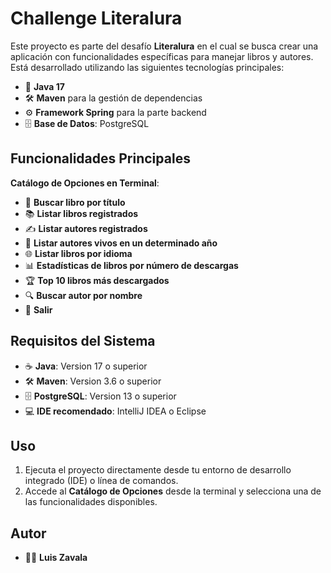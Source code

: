 # Challenge Literalura

Este proyecto es parte del desafío **Literalura** en el cual se busca crear una aplicación con funcionalidades específicas para manejar libros y autores. Está desarrollado utilizando las siguientes tecnologías principales:

- 📘 **Java 17**
- 🛠️ **Maven** para la gestión de dependencias
- ⚙️ **Framework Spring** para la parte backend
- 🗄️ **Base de Datos**: PostgreSQL

## Funcionalidades Principales

**Catálogo de Opciones en Terminal**:
   - 🔎 **Buscar libro por título**
   - 📚 **Listar libros registrados**
   - ✍️ **Listar autores registrados**
   - 🌱 **Listar autores vivos en un determinado año**
   - 🌐 **Listar libros por idioma**
   - 📊 **Estadísticas de libros por número de descargas**
   - 🏆 **Top 10 libros más descargados**
   - 🔍 **Buscar autor por nombre**
   - 🚪 **Salir**

## Requisitos del Sistema

- ☕ **Java**: Version 17 o superior
- 🛠️ **Maven**: Version 3.6 o superior
- 🗄️ **PostgreSQL**: Version 13 o superior
- 💻 **IDE recomendado**: IntelliJ IDEA o Eclipse



## Uso

1. Ejecuta el proyecto directamente desde tu entorno de desarrollo integrado (IDE) o línea de comandos.
2. Accede al **Catálogo de Opciones** desde la terminal y selecciona una de las funcionalidades disponibles.



## Autor

- 👨‍💻 **Luis Zavala**


